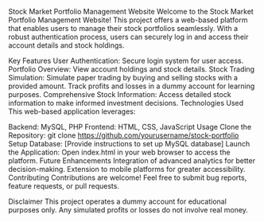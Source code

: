 Stock Market Portfolio Management Website
Welcome to the Stock Market Portfolio Management Website! This project offers a web-based platform that enables users to manage their stock portfolios seamlessly. With a robust authentication process, users can securely log in and access their account details and stock holdings.

Key Features
User Authentication: Secure login system for user access.
Portfolio Overview: View account holdings and stock details.
Stock Trading Simulation: Simulate paper trading by buying and selling stocks with a provided amount. Track profits and losses in a dummy account for learning purposes.
Comprehensive Stock Information: Access detailed stock information to make informed investment decisions.
Technologies Used
This web-based application leverages:

Backend: MySQL, PHP
Frontend: HTML, CSS, JavaScript
Usage
Clone the Repository: git clone https://github.com/yourusername/stock-portfolio
Setup Database: [Provide instructions to set up MySQL database]
Launch the Application: Open index.html in your web browser to access the platform.
Future Enhancements
Integration of advanced analytics for better decision-making.
Extension to mobile platforms for greater accessibility.
Contributing
Contributions are welcome! Feel free to submit bug reports, feature requests, or pull requests.

Disclaimer
This project operates a dummy account for educational purposes only. Any simulated profits or losses do not involve real money.
